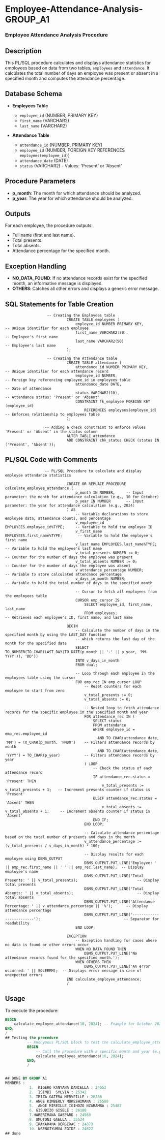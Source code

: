 # Employee-Attendance-Analysis-GROUP_A1

### Employee Attendance Analysis Procedure

## Description
This PL/SQL procedure calculates and displays attendance statistics for employees based on data from two tables, `employees` and `attendance`. It calculates the total number of days an employee was present or absent in a specified month and computes the attendance percentage.

## Database Schema
- **Employees Table**
  - `employee_id` (NUMBER, PRIMARY KEY)
  - `first_name` (VARCHAR2)
  - `last_name` (VARCHAR2)
  
- **Attendance Table**
  - `attendance_id` (NUMBER, PRIMARY KEY)
  - `employee_id` (NUMBER, FOREIGN KEY REFERENCES `employees(employee_id)`)
  - `attendance_date` (DATE)
  - `status` (VARCHAR2) - Values: 'Present' or 'Absent'

## Procedure Parameters
- **p_month**: The month for which attendance should be analyzed.
- **p_year**: The year for which attendance should be analyzed.

## Outputs
For each employee, the procedure outputs:
- Full name (first and last name).
- Total presents.
- Total absents.
- Attendance percentage for the specified month.

## Exception Handling
- **NO_DATA_FOUND**: If no attendance records exist for the specified month, an informative message is displayed.
- **OTHERS**: Catches all other errors and displays a generic error message.
## SQL Statements for Table Creation
                       -- Creating the Employees table
                                CREATE TABLE employees (
                                    employee_id NUMBER PRIMARY KEY,            -- Unique identifier for each employee
                                    first_name VARCHAR2(50),                   -- Employee's first name
                                    last_name VARCHAR2(50)                     -- Employee's last name
                                );
                                
                       -- Creating the Attendance table
                                CREATE TABLE attendance (
                                    attendance_id NUMBER PRIMARY KEY,            -- Unique identifier for each attendance record
                                    employee_id NUMBER,                          -- Foreign key referencing employee_id in employees table
                                    attendance_date DATE,                        -- Date of attendance
                                    status VARCHAR2(10),                         -- Attendance status: 'Present' or 'Absent'
                                    CONSTRAINT fk_employee FOREIGN KEY (employee_id) 
                                        REFERENCES employees(employee_id)        -- Enforces relationship to employees table
                                );
                                
                      -- Adding a check constraint to enforce values 'Present' or 'Absent' in the status column
                                ALTER TABLE attendance
                                ADD CONSTRAINT chk_status CHECK (status IN ('Present', 'Absent'));

## PL/SQL Code with Comments

                      -- PL/SQL Procedure to calculate and display employee attendance statistics
                                
                                CREATE OR REPLACE PROCEDURE calculate_employee_attendance (
                                    p_month IN NUMBER,     -- Input parameter: the month for attendance calculation (e.g., 10 for October)
                                    p_year IN NUMBER       -- Input parameter: the year for attendance calculation (e.g., 2024)
                                ) AS
                                    -- Variable declarations to store employee data, attendance counts, and percentage
                                    v_employee_id EMPLOYEES.employee_id%TYPE;     -- Variable to hold the employee ID
                                    v_first_name EMPLOYEES.first_name%TYPE;       -- Variable to hold the employee's first name
                                    v_last_name EMPLOYEES.last_name%TYPE;         -- Variable to hold the employee's last name
                                    v_total_presents NUMBER := 0;                 -- Counter for the number of days the employee was present
                                    v_total_absents NUMBER := 0;                  -- Counter for the number of days the employee was absent
                                    v_attendance_percentage NUMBER;               -- Variable to store calculated attendance percentage
                                    v_days_in_month NUMBER;                       -- Variable to hold the total number of days in the specified month
                                    
                                    -- Cursor to fetch all employees from the employees table
                                    CURSOR emp_cursor IS
                                        SELECT employee_id, first_name, last_name
                                        FROM employees;                           -- Retrieves each employee's ID, first name, and last name
                                
                                BEGIN
                                    -- Calculate the number of days in the specified month by using the LAST_DAY function
                                    -- which returns the last day of the month for the specified date
                                    SELECT TO_NUMBER(TO_CHAR(LAST_DAY(TO_DATE(p_month || '-' || p_year, 'MM-YYYY')), 'DD'))
                                    INTO v_days_in_month
                                    FROM dual;
                                
                                    -- Loop through each employee in the employees table using the cursor
                                    FOR emp_rec IN emp_cursor LOOP
                                        -- Reset counters for each employee to start from zero
                                        v_total_presents := 0;
                                        v_total_absents := 0;
                                
                                        -- Nested loop to fetch attendance records for the specific employee in the specified month and year
                                        FOR attendance_rec IN (
                                            SELECT status
                                            FROM attendance
                                            WHERE employee_id = emp_rec.employee_id
                                              AND TO_CHAR(attendance_date, 'MM') = TO_CHAR(p_month, 'FM00')    -- Filters attendance records by month
                                              AND TO_CHAR(attendance_date, 'YYYY') = TO_CHAR(p_year)           -- Filters attendance records by year
                                        ) LOOP
                                            -- Check the status of each attendance record
                                            IF attendance_rec.status = 'Present' THEN
                                                v_total_presents := v_total_presents + 1;   -- Increment presents counter if status is 'Present'
                                            ELSIF attendance_rec.status = 'Absent' THEN
                                                v_total_absents := v_total_absents + 1;     -- Increment absents counter if status is 'Absent'
                                            END IF;
                                        END LOOP;
                                
                                        -- Calculate attendance percentage based on the total number of presents and days in the month
                                        v_attendance_percentage := (v_total_presents / v_days_in_month) * 100;
                                
                                        -- Display results for each employee using DBMS_OUTPUT
                                        DBMS_OUTPUT.PUT_LINE('Employee: ' || emp_rec.first_name || ' ' || emp_rec.last_name);  -- Display employee's name
                                        DBMS_OUTPUT.PUT_LINE('Total Presents: ' || v_total_presents);                           -- Display total presents
                                        DBMS_OUTPUT.PUT_LINE('Total Absents: ' || v_total_absents);                             -- Display total absents
                                        DBMS_OUTPUT.PUT_LINE('Attendance Percentage: ' || v_attendance_percentage || '%');      -- Display attendance percentage
                                        DBMS_OUTPUT.PUT_LINE('-------------------------');                                      -- Separator for readability
                                    END LOOP;
                                
                                EXCEPTION
                                    -- Exception handling for cases where no data is found or other errors occur
                                    WHEN NO_DATA_FOUND THEN
                                        DBMS_OUTPUT.PUT_LINE('No attendance records found for the specified month.');
                                    WHEN OTHERS THEN
                                        DBMS_OUTPUT.PUT_LINE('An error occurred: ' || SQLERRM);  -- Displays error message in case of unexpected errors
                                END calculate_employee_attendance;
                                /

## Usage
To execute the procedure:
```sql
BEGIN
    calculate_employee_attendance(10, 2024); -- Example for October 2024
END;
/
## Testing the procedure 
          -- Anonymous PL/SQL block to test the calculate_employee_attendance procedure
          BEGIN
              -- Call the procedure with a specific month and year (e.g., October 2024)
              calculate_employee_attendance(10, 2024);
          END;
          /


## DONE BY GROUP A1
MEMBERS : 
           1.  KIGERO KANYANA DANIELLA : 24652
           2.  ISIMBI  SYLVIA : 25342
           3. IRIZA GATERA MERVEILLE : 26266
           4. ANGE KIMBERLY MUKESHIMANA : 25580
           5.  ANGE MIREILLE IGIHOZO NZARAMBA : 25487
           6. GISUBIZO GISELE : 26188
           7.HARERIMANA GASPARD : 24960
           8. UMUTONI GAELLA : 25524
           9. IRAKARAMA BERGERAC : 24873
           10. NSENGIYUMVA EGIDE : 24622
## done
